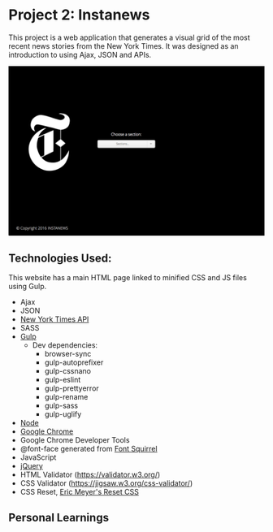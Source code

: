 # Project 2: Instanews
This project is a web application that generates a visual grid of the most recent news stories from the New York Times.  It was designed as an introduction to using Ajax, JSON and APIs.

![Image of Landing Page](assets/images/landing-page.png)

## Technologies Used:
This website has a main HTML page linked to minified CSS and JS files using Gulp.

- Ajax
- JSON
- [New York Times API](https://developer.nytimes.com/)
- SASS
- [Gulp](http://gulpjs.com/)
  - Dev dependencies:
    - browser-sync
    - gulp-autoprefixer
    - gulp-cssnano
    - gulp-eslint
    - gulp-prettyerror
    - gulp-rename
    - gulp-sass
    - gulp-uglify
- [Node](https://www.npmjs.com/)
- [Google Chrome](https://www.google.com/chrome/) 
- Google Chrome Developer Tools
- @font-face generated from [Font Squirrel](https://www.fontsquirrel.com/)
- JavaScript
- [jQuery](https://jquery.com/)
- HTML Validator (https://validator.w3.org/)
- CSS Validator (https://jigsaw.w3.org/css-validator/)
- CSS Reset, [Eric Meyer's Reset CSS](http://cssreset.com/scripts/eric-meyer-reset-css/)

## Personal Learnings
